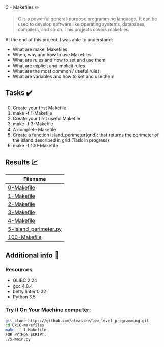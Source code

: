  C - Makefiles :pencil2:

> C is a powerful general-purpose programming language. It can be used to develop software like operating systems, databases, compilers, and so on. This projects covers makefiles

At the end of this project, I was able to understand:
  
* What are make, Makefiles
* When, why and how to use Makefiles
* What are rules and how to set and use them
* What are explicit and implicit rules
* What are the most common / useful rules
* What are variables and how to set and use them

## Tasks :heavy_check_mark:

0. Create your first Makefile.
1. make -f 1-Makefile
2. Create your first useful Makefile.
3. make -f 3-Makefile
4. A complete Makefile
5. Create a function island_perimeter(grid): that returns the perimeter of the island described in grid (Task in progress)
6. make -f 100-Makefile 


## Results :chart_with_upwards_trend:

| Filename |
| ------ |
| [0-Makefile](https://github.com/almasike/low_level_programming/blob/master/0x1C-makefiles/0-Makefile)|
| [1-Makefile](https://github.com/almasike/low_level_programming/blob/master/0x1C-makefiles/1-Makefile)|
| [2-Makefile](https://github.com/almasike/low_level_programming/blob/master/0x1C-makefiles/2-Makefile)|
| [3-Makefile](https://github.com/almasike/low_level_programming/blob/master/0x1C-makefiles/3-Makefile)|
| [4-Makefile](https://github.com/almasike/low_level_programming/blob/master/0x1C-makefiles/4-Makefile)|
| [5-island_perimeter.py](https://github.com/almasike/low_level_programming/blob/master/0x1C-makefiles/5-island_perimeter.py)|
| [100-Makefile](https://github.com/almasike/low_level_programming/blob/master/0x1C-makefiles/100-Makefile)|

## Additional info :construction:
### Resources

- GLIBC 2.24
- gcc 4.8.4
- betty linter 0.32
- Python 3.5


### Try It On Your Machine computer:	
```bash
git clone https://github.com/almasike/low_level_programming.git
cd 0x1C-makefiles
make -f 1-Makefile
FOR PYTHON SCRIPT:
./5-main.py
```
